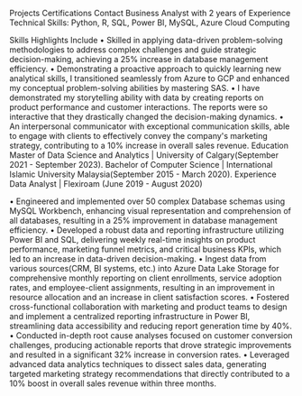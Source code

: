 <style type="text/css">
	*{
		text-decoration: none;
	}
	.navbar{
		background: crimson; font-family: calibri; padding-right: 15px; padding-left: 15px;
	}
	.navdiv{
		display: flex; align-items: center; justify-content: space-between;
	}
	
	li{
		list-style: none; display: inline-block;
	}
	li a{
		color: white; font-size: 18px; font-weight: bold; margin-right: 25px; margin-top: 15px;
	}
	
</style>
Projects
Certifications
Contact
		</ul>
	</div>
    </nav>
Business Analyst with 2 years of Experience
Technical Skills: Python, R, SQL, Power BI, MySQL, Azure Cloud Computing

Skills Highlights Include
• Skilled in applying data-driven problem-solving methodologies to address complex challenges and guide strategic decision-making, achieving a 25% increase in database management efficiency.
• Demonstrating a proactive approach to quickly learning new analytical skills, I transitioned seamlessly from Azure to GCP and enhanced my conceptual problem-solving abilities by mastering SAS.
• I have demonstrated my storytelling ability with data by creating reports on product performance and customer interactions. The reports were so interactive that they drastically changed the decision-making dynamics.
• An interpersonal communicator with exceptional communication skills, able to engage with clients to effectively convey the company's marketing strategy, contributing to a 10% increase in overall sales revenue.
Education
Master of Data Science and Analytics | University of Calgary(September 2021 - September 2023).
Bachelor of Computer Science | International Islamic University Malaysia(September 2015 - March 2020).
Experience
Data Analyst | Flexiroam (June 2019 - August 2020)

• Engineered and implemented over 50 complex Database schemas using MySQL Workbench, enhancing visual representation and comprehension of all databases, resulting in a 25% improvement in database management efficiency.
• Developed a robust data and reporting infrastructure utilizing Power BI and SQL, delivering weekly real-time insights on product performance, marketing funnel metrics, and critical business KPIs, which led to an increase in data-driven decision-making.
• Ingest data from various sources(CRM, BI systems, etc.) into Azure Data Lake Storage for comprehensive monthly reporting on client enrollments, service adoption rates, and employee-client assignments, resulting in an improvement in resource allocation and an increase in client satisfaction scores.
• Fostered cross-functional collaboration with marketing and product teams to design and implement a centralized reporting infrastructure in Power BI, streamlining data accessibility and reducing report generation time by 40%.
• Conducted in-depth root cause analyses focused on customer conversion challenges, producing actionable reports that drove strategic improvements and resulted in a significant 32% increase in conversion rates.
• Leveraged advanced data analytics techniques to dissect sales data, generating targeted marketing strategy recommendations that directly contributed to a 10% boost in overall sales revenue within three months.















